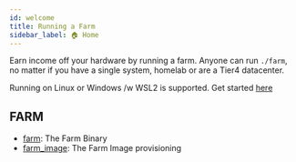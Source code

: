 ```yaml
---
id: welcome
title: Running a Farm
sidebar_label: 🏠 Home
---
```


Earn income off your hardware by running a farm. Anyone can run `./farm`, no matter if you have a single system, homelab or are a Tier4 datacenter.  
  
Running on Linux or Windows /w WSL2 is supported. Get started [here](/farm/farming)

## FARM

- [farm](https://github.com/gpuedge/farm): The Farm Binary
- [farm_image](https://github.com/gpuedge/farm_image): The Farm Image provisioning

